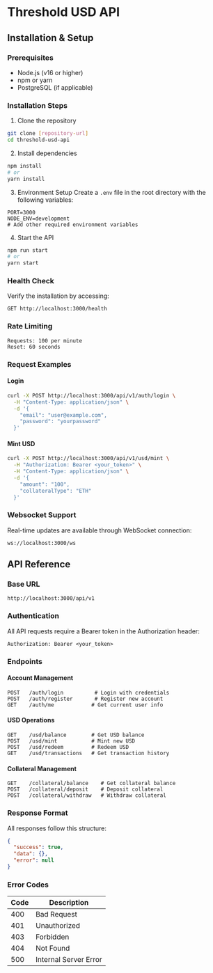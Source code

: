 # Threshold USD API

## Installation & Setup

### Prerequisites
- Node.js (v16 or higher)
- npm or yarn
- PostgreSQL (if applicable)

### Installation Steps

1. Clone the repository
```bash
git clone [repository-url]
cd threshold-usd-api
```

2. Install dependencies
```bash
npm install
# or
yarn install
```

3. Environment Setup
Create a `.env` file in the root directory with the following variables:
```env
PORT=3000
NODE_ENV=development
# Add other required environment variables
```

4. Start the API
```bash
npm run start
# or
yarn start
```

### Health Check
Verify the installation by accessing:
```
GET http://localhost:3000/health
```

### Rate Limiting
```
Requests: 100 per minute
Reset: 60 seconds
```

### Request Examples

#### Login
```bash
curl -X POST http://localhost:3000/api/v1/auth/login \
  -H "Content-Type: application/json" \
  -d '{
    "email": "user@example.com",
    "password": "yourpassword"
  }'
```

#### Mint USD
```bash
curl -X POST http://localhost:3000/api/v1/usd/mint \
  -H "Authorization: Bearer <your_token>" \
  -H "Content-Type: application/json" \
  -d '{
    "amount": "100",
    "collateralType": "ETH"
  }'
```

### Websocket Support
Real-time updates are available through WebSocket connection:
```
ws://localhost:3000/ws
```

## API Reference

### Base URL
```
http://localhost:3000/api/v1
```

### Authentication
All API requests require a Bearer token in the Authorization header:
```
Authorization: Bearer <your_token>
```

### Endpoints

#### Account Management
```http
POST   /auth/login          # Login with credentials
POST   /auth/register       # Register new account
GET    /auth/me            # Get current user info
```

#### USD Operations
```http
GET    /usd/balance        # Get USD balance
POST   /usd/mint           # Mint new USD
POST   /usd/redeem         # Redeem USD
GET    /usd/transactions   # Get transaction history
```

#### Collateral Management
```http
GET    /collateral/balance    # Get collateral balance
POST   /collateral/deposit    # Deposit collateral
POST   /collateral/withdraw   # Withdraw collateral
```

### Response Format
All responses follow this structure:
```json
{
  "success": true,
  "data": {},
  "error": null
}
```

### Error Codes
| Code | Description |
|------|-------------|
| 400  | Bad Request |
| 401  | Unauthorized |
| 403  | Forbidden |
| 404  | Not Found |
| 500  | Internal Server Error |